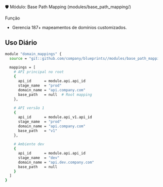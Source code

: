 🛡️ Módulo: Base Path Mapping (modules/base_path_mapping/)

Função
- Gerencia 187+ mapeamentos de domínios customizados.

## Uso Diário

```sh
module "domain_mappings" {
  source = "git::github.com/company/blueprints//modules/base_path_mapping?ref=v2.0.0"
  
  mappings = [
    # API principal no root
    {
      api_id      = module.api.api_id
      stage_name  = "prod"
      domain_name = "api.company.com"
      base_path   = null  # Root mapping
    },
    
    # API versão 1
    {
      api_id      = module.api_v1.api_id
      stage_name  = "prod"
      domain_name = "api.company.com"
      base_path   = "v1"
    },
    
    # Ambiente dev
    {
      api_id      = module.api.api_id
      stage_name  = "dev"
      domain_name = "api.dev.company.com"
      base_path   = null
    }
  ]
}
```